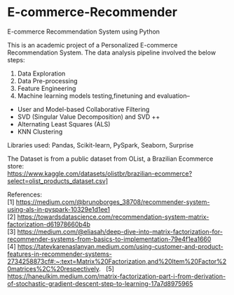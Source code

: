 # E-commerce-Recommender
E-commerce Recommendation System using Python

This is an academic project of a Personalized E-commerce Recommendation System. 
The data analysis pipeline involved the below steps:
1. Data Exploration  
2. Data Pre-processing  
3. Feature Engineering  
4. Machine learning models testing,finetuning and evaluation–  
- User and Model-based Collaborative Filtering  
- SVD (Singular Value Decomposition) and SVD ++  
- Alternating Least Squares (ALS)  
- KNN Clustering     

Libraries used:
Pandas, Scikit-learn, PySpark, Seaborn, Surprise    

The Dataset is from a public dataset from OList, a Brazilian Ecommerce store:  
https://www.kaggle.com/datasets/olistbr/brazilian-ecommerce?select=olist_products_dataset.csv]    

References:  
[1] https://medium.com/@brunoborges_38708/recommender-system-using-als-in-pyspark-10329e1d1ee1  
[2] https://towardsdatascience.com/recommendation-system-matrix-factorization-d61978660b4b  
[3] https://medium.com/@eliasah/deep-dive-into-matrix-factorization-for-recommender-systems-from-basics-to-implementation-79e4f1ea1660  
[4] https://tatevkarenaslanyan.medium.com/using-customer-and-product-features-in-recommender-systems-2734258873cf#:~:text=Matrix%20Factorization,and%20Item%20Factor%20matrices%2C%20respectively.     
[5] https://haneulkim.medium.com/matrix-factorization-part-i-from-derivation-of-stochastic-gradient-descent-step-to-learning-17a7d8975965  








